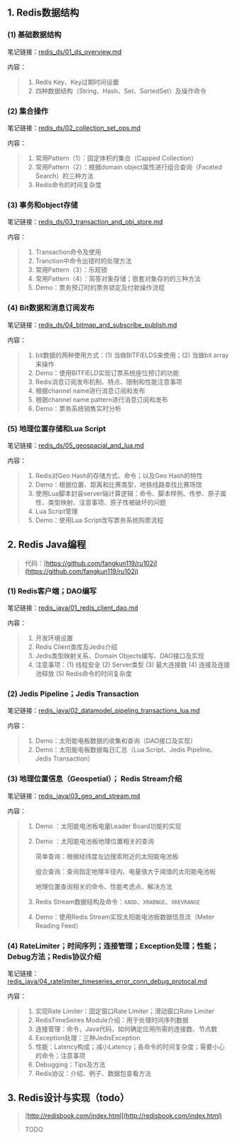 ## 1. Redis数据结构

### (1) 基础数据结构

笔记链接：[redis_ds/01_ds_overview.md](redis_ds/01_ds_overview.md)

内容：

> 1. Redis Key、Key过期时间设置
> 2. 四种数据结构（String、Hash、Set、SortedSet）及操作命令

### (2) 集合操作

笔记链接：[redis_ds/02_collection_set_ops.md](redis_ds/02_collection_set_ops.md)

内容：

> 1. 常用Pattern（1）：固定体积的集合（Capped Collection）
> 2. 常用Pattern（2）：根据domain object属性进行组合查询（Faceted Search）的三种方法
> 3. Redis命令的时间复杂度

### (3) 事务和object存储

笔记链接：[redis_ds/03_transaction_and_obj_store.md](redis_ds/03_transaction_and_obj_store.md)

内容：

> 1. Transaction命令及使用
> 2. Tranction中命令出错时的处理方法
> 3. 常用Pattern（3）：乐观锁
> 4. 常用Pattern（4）：简答对象存储；嵌套对象存的的三种方法
> 5. Demo：票务预订时的票务锁定及付款操作流程

### (4) Bit数据和消息订阅发布

笔记链接：[redis_ds/04_bitmap_and_subscribe_publish.md](redis_ds/04_bitmap_and_subscribe_publish.md)

内容：

> 1. bit数据的两种使用方式：(1) 当做BITFIELDS来使用；(2) 当做bit array来操作
> 2. Demo：使用BITFIELD实现订票系统座位预订的功能
> 3. Redis消息订阅发布机制、特点、限制和性能注意事项
> 4. 根据channel name进行消息订阅和发布
> 5. 根据channel name pattern进行消息订阅和发布
> 6. Demo：票务系统销售实时分析

### (5) 地理位置存储和Lua Script

笔记链接：[redis_ds/05_geospacial_and_lua.md](redis_ds/05_geospacial_and_lua.md)

内容：

> 1. Redis对Geo Hash的存储方式、命令；以及Geo Hash的特性
> 2. Demo：根据位置、距离和比赛类型、地铁线路查找比赛场馆
> 3. 使用Lua脚本封装server端计算逻辑：命令、脚本样例、传参、原子属性、类型映射、注意事项、原子性被破坏的问题
> 4. Lua Script管理
> 5. Demo：使用Lua Script改写票务系统购票流程

## 2. Redis Java编程

> 代码：[https://github.com/fangkun119/ru102j](https://github.com/fangkun119/ru102j)

### (1) Redis客户端；DAO编写

笔记链接：[redis_java/01_redis_client_dao.md](redis_java/01_redis_client_dao.md)

内容：

> 1. 开发环境设置
> 2. Redis Client类库及Jedis介绍
> 3. Jedis类型映射关系、Domain Objects编写、DAO接口及实现
> 4. 注意事项：(1) 线程安全 (2) Server类型 (3) 最大连接数 (4) 连接及连接池释放 (5) Redis命令的时间复杂度

### (2) Jedis Pipeline；Jedis Transaction

笔记链接：[redis_java/02_datamodel_pipeling_transactions_lua.md](redis_java/02_datamodel_pipeling_transactions_lua.md)

内容：

> 1. Demo：太阳能电板数据的收集和查询（DAO接口及实现）
> 2. Demo：太阳能电板数据每日汇总（Lua Script、Jedis Pipeline、Jedis Transaction）

### (3) 地理位置信息（Geospetial）； Redis Stream介绍

笔记链接：[redis_java/03_geo_and_stream.md](redis_java/03_geo_and_stream.md)

内容：

> 1. Demo ：太阳能电池板电量Leader Board功能的实现
>
> 2. Demo ：太阳能电池板地理位置相关的查询
>
>     简单查询：根据经纬度左边搜索附近的太阳能电池板
>
>     组合查询：查询指定地理半径内、电量值大于阈值的太阳能电池板
>
>     地理位置查询相关的命令、性能考虑点、解决方法
>
> 3. Redis Stream数据结构及命令：`XADD`、`XRABNGE`、`XREVRANGE`
>
> 4. Demo：使用Redis Stream实现太阳能电池板数据信息流（Meter Reading Feed）

### (4) RateLimiter；时间序列；连接管理；Exception处理；性能；Debug方法；Redis协议介绍

笔记链接：[redis_java/04_ratelimiter_timeseries_error_conn_debug_protocal.md](redis_java/04_ratelimiter_timeseries_error_conn_debug_protocal.md)

内容：

> 1. 实现Rate Limiter：固定窗口Rate Limiter；滑动窗口Rate Limiter
> 2. RedisTimeSeires Module介绍：用于处理时间序列数据
> 3. 连接管理：命令，Java代码，如何确定应用所需的连接数、节点数
> 4. Exception处理：三种JedisException
> 5. 性能：Latency构成；减小Latency；各命令的时间复杂度；需要小心的命令；注意事项
> 6. Debugging：Tips及方法
> 7. Redis协议：介绍、例子、数据包查看方法

## 3. Redis设计与实现（todo）

> [http://redisbook.com/index.html](http://redisbook.com/index.html)
>
> TODO

